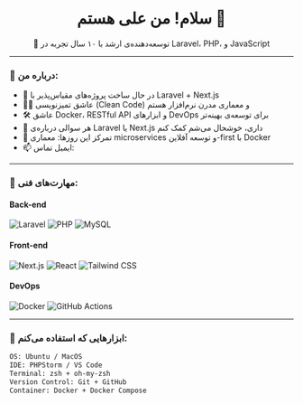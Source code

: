 <h1 align="center">سلام! من علی هستم 👋</h1>
<p align="center">🔧 توسعه‌دهنده‌ی ارشد با ۱۰ سال تجربه در Laravel، PHP، و JavaScript</p>

---

### 🧠 درباره من:

- 🔭 در حال ساخت پروژه‌های مقیاس‌پذیر با Laravel + Next.js
- 🧑‍🏫 عاشق تمیزنویسی (Clean Code) و معماری مدرن نرم‌افزار هستم
- 🛠 عاشق Docker، RESTful API و ابزارهای DevOps برای توسعه‌ی بهینه‌تر
- 💬 هر سوالی درباره‌ی Laravel یا Next.js داری، خوشحال می‌شم کمک کنم
- 🎯 تمرکز این روزها: معماری microservices و توسعه آفلاین-first با Docker
- 📫 ایمیل تماس: 

---

### 🚀 مهارت‌های فنی:

#### Back-end
![Laravel](https://img.shields.io/badge/-Laravel-red?style=flat&logo=laravel)
![PHP](https://img.shields.io/badge/-PHP-777BB4?style=flat&logo=php)
![MySQL](https://img.shields.io/badge/-MySQL-4479A1?style=flat&logo=mysql)

#### Front-end
![Next.js](https://img.shields.io/badge/-Next.js-black?style=flat&logo=next.js)
![React](https://img.shields.io/badge/-React-61DAFB?style=flat&logo=react)
![Tailwind CSS](https://img.shields.io/badge/-Tailwind-38B2AC?style=flat&logo=tailwind-css)

#### DevOps
![Docker](https://img.shields.io/badge/-Docker-2496ED?style=flat&logo=docker)
![GitHub Actions](https://img.shields.io/badge/-GitHub%20Actions-2088FF?style=flat&logo=github-actions)

---

### 🧰 ابزارهایی که استفاده می‌کنم:

```bash
OS: Ubuntu / MacOS
IDE: PHPStorm / VS Code
Terminal: zsh + oh-my-zsh
Version Control: Git + GitHub
Container: Docker + Docker Compose
